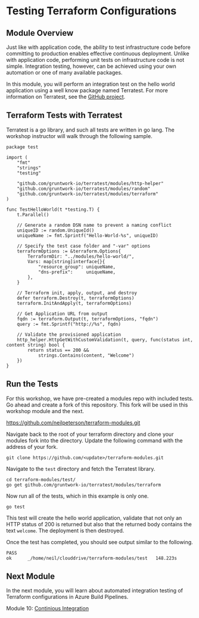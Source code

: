 # Testing Terraform Configurations

## Module Overview

Just like with application code, the ability to test infrastructure code before committing to production enables effective continuous deployment. Unlike with application code, performing unit tests on infrastructure code is not simple. Integration testing, however, can be achieved using your own automation or one of many available packages.

In this module, you will perform an integration test on the hello world application using a well know package named Terratest. For more information on Terratest, see the [GitHub project](https://github.com/gruntwork-io/terratest).

## Terraform Tests with Terratest

Terratest is a go library, and such all tests are written in go lang. The workshop instructor will walk through the following sample.

```
package test

import (
    "fmt"
    "strings"
    "testing"

    "github.com/gruntwork-io/terratest/modules/http-helper"
    "github.com/gruntwork-io/terratest/modules/random"
    "github.com/gruntwork-io/terratest/modules/terraform"
)

func TestHelloWorld(t *testing.T) {
    t.Parallel()

    // Generate a random DSN name to prevent a naming conflict
    uniqueID := random.UniqueId()
    uniqueName := fmt.Sprintf("Hello-World-%s", uniqueID)

    // Specify the test case folder and "-var" options
    terraformOptions := &terraform.Options{
        TerraformDir: "../modules/hello-world/",
        Vars: map[string]interface{}{
            "resource_group": uniqueName,
            "dns-prefix":     uniqueName,
        },
    }

    // Terraform init, apply, output, and destroy
    defer terraform.Destroy(t, terraformOptions)
    terraform.InitAndApply(t, terraformOptions)

    // Get Application URL from output
    fqdn := terraform.Output(t, terraformOptions, "fqdn")
    query := fmt.Sprintf("http://%s", fqdn)

    // Validate the provisioned application
    http_helper.HttpGetWithCustomValidation(t, query, func(status int, content string) bool {
        return status == 200 &&
            strings.Contains(content, "Welcome")
    })
}
```

## Run the Tests

For this workshop, we have pre-created a modules repo with included tests. Go ahead and create a fork of this repository. This fork will be used in this workshop module and the next.

https://github.com/neilpeterson/terraform-modules.git

Navigate back to the root of your terraform directory and clone your modules fork into the directory. Update the following command with the address of your fork.

```
git clone https://github.com/<update>/terraform-modules.git
```

Navigate to the `test` directory and fetch the Terratest library.

```
cd terraform-modules/test/
go get github.com/gruntwork-io/terratest/modules/terraform
```

Now run all of the tests, which in this example is only one.

```
go test
```

This test will create the hello world application, validate that not only an HTTP status of 200 is returned but also that the returned body contains the text `welcome`. The deployment is then destroyed.

Once the test has completed, you should see output similar to the following.

```
PASS
ok      _/home/neil/clouddrive/terraform-modules/test   148.223s
```

## Next Module

In the next module, you will learn about automated integration testing of Terraform configurations in Azure Build Pipelines.

Module 10: [Continious Integration](../10-continuous-integration)